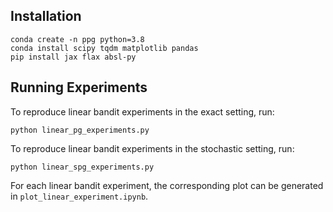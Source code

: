 <!-- # Towards Principled, Practical Policy Gradient for Bandits and Tabular MDPs
Code for: [Towards Principled, Practical Policy Gradient for Bandits and Tabular MDPs](https://arxiv.org/abs/2405.13136). -->

## Installation
```
conda create -n ppg python=3.8
conda install scipy tqdm matplotlib pandas
pip install jax flax absl-py
```

##  Running Experiments

To reproduce linear bandit experiments in the exact setting, run: 
```
python linear_pg_experiments.py
```
To reproduce linear bandit experiments in the stochastic setting, run:
```
python linear_spg_experiments.py
```


For each linear bandit experiment, the corresponding plot can be generated in `plot_linear_experiment.ipynb`.
